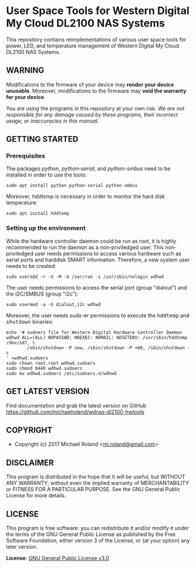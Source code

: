 # User Space Tools for Western Digital My Cloud DL2100 NAS Systems

This repository contains reimplementations of various user space tools for power,
LED, and temperature management of Western Digital My Cloud DL2100 NAS Systems.


## WARNING

Modifications to the firmware of your device may **render your device unusable**.
Moreover, modifications to the firmware may **void the warranty for your device**.

You are using the programs in this repository at your own risk. *We are not
responsible for any damage caused by these programs, their incorrect usage, or
inaccuracies in this manual.*


## GETTING STARTED


### Prerequisites

The packages *python*, *python-serial*, and *python-smbus* need to be installed
in order to use the tools:

    sudo apt install python python-serial python-smbus

Moreover, *hddtemp* is necessary in order to monitor the hard disk temperature:

    sudo apt install hddtemp


### Setting up the environment

While the hardware controller daemon could be run as root, it is highly recommended
to run the daemon as a non-priviledged user. This non-priviledged user needs
permissions to access various hardware such as serial ports and harddisk SMART
information. Therefore, a new system user needs to be created:

    sudo useradd -r -U -M -b /var/run -s /usr/sbin/nologin wdhwd

The user needs permissions to access the serial port (group "dialout") and the
I2C/SMBUS (group "i2c"):

    sudo usermod -a -G dialout,i2c wdhwd

Moreover, the user needs sudo-er permissions to execute the <samp>hddtemp</samp>
and <samp>shutdown</samp> binaries:

    echo '# sudoers file for Western Digital Hardware Controller Daemon
    wdhwd ALL=(ALL) NOPASSWD: NOEXEC: NOMAIL: NOSETENV: /usr/sbin/hddtemp /dev/sd?, \
            /sbin/shutdown -P now, /sbin/shutdown -P +60, /sbin/shutdown -c
    ' >wdhwd.sudoers
    sudo chown root.root wdhwd.sudoers
    sudo chmod 0440 wdhwd.sudoers
    sudo mv wdhwd.sudoers /etc/sudoers.d/wdhwd


## GET LATEST VERSION

Find documentation and grab the latest version on GitHub
<https://github.com/michaelroland/wdnas-dl2100-hwtools>


## COPYRIGHT

- Copyright (c) 2017 Michael Roland <<mi.roland@gmail.com>>


## DISCLAIMER

This program is distributed in the hope that it will be useful,
but WITHOUT ANY WARRANTY; without even the implied warranty of
MERCHANTABILITY or FITNESS FOR A PARTICULAR PURPOSE.  See the
GNU General Public License for more details.


## LICENSE

This program is free software: you can redistribute it and/or modify
it under the terms of the GNU General Public License as published by
the Free Software Foundation, either version 3 of the License, or
(at your option) any later version.

**License**: [GNU General Public License v3.0](https://www.gnu.org/licenses/gpl-3.0.txt)


